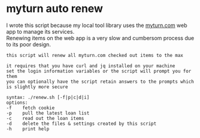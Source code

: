 # myturn auto renew

I wrote this script because my local tool library uses the [myturn.com](https://myturn.com) web app to manage its services.  
Renewing items on the web app is a very slow and cumbersom process due to its poor design.  

```
this script will renew all myturn.com checked out items to the max

it requires that you have curl and jq installed on your machine
set the login information variables or the script will prompt you for them
you can optionally have the script retain answers to the prompts which is slightly more secure

syntax: ./renew.sh [-f|p|c|d|i]
options:
-f    fetch cookie
-p    pull the latest loan list
-c    read out the loan items
-d    delete the files & settings created by this script
-h    print help

```
